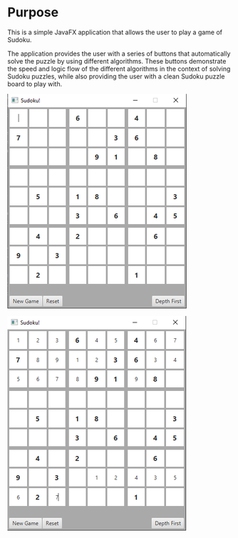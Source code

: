 # Purpose

This is a simple JavaFX application that allows the user to play a game of Sudoku.

The application provides the user with a series of buttons that automatically solve the puzzle by using different algorithms.
These buttons demonstrate the speed and logic flow of the different algorithms in the context of solving Sudoku puzzles,
while also providing the user with a clean Sudoku puzzle board to play with.

![Image of Sudoku GUI](https://github.com/xWink/SudokuSolver/blob/master/img/sudoku_img1.PNG)


![Image of Sudoku GUI](https://github.com/xWink/SudokuSolver/blob/master/img/sudoku_img2.PNG)
